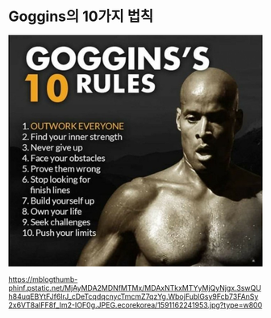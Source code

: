 # Goggins의 10가지 법칙

![](Assets/1591162241953.jpg)

https://mblogthumb-phinf.pstatic.net/MjAyMDA2MDNfMTMx/MDAxNTkxMTYyMjQyNjgx.3swQUh84uqEBYtFJf6lrJ_cDeTcqdqcnycTmcmZ7qzYg.WbojFublGsy9Fcb73FAnSy2x6VT8aIFF8f_Im2-IOF0g.JPEG.ecorekorea/1591162241953.jpg?type=w800